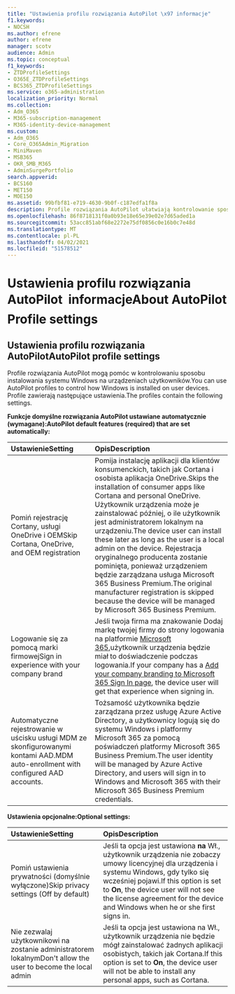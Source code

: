 ```yaml
---
title: "Ustawienia profilu rozwiązania AutoPilot \x97 informacje"
f1.keywords:
- NOCSH
ms.author: efrene
author: efrene
manager: scotv
audience: Admin
ms.topic: conceptual
f1_keywords:
- ZTDProfileSettings
- O365E_ZTDProfileSettings
- BCS365_ZTDProfileSettings
ms.service: o365-administration
localization_priority: Normal
ms.collection:
- Adm_O365
- M365-subscription-management
- M365-identity-device-management
ms.custom:
- Adm_O365
- Core_O365Admin_Migration
- MiniMaven
- MSB365
- OKR_SMB_M365
- AdminSurgePortfolio
search.appverid:
- BCS160
- MET150
- MOE150
ms.assetid: 99bfbf81-e719-4630-9b0f-c187edfa1f8a
description: Profile rozwiązania AutoPilot ułatwiają kontrolowanie sposobu instalowania systemu Windows na urządzeniach użytkowników. Profile zawierają ustawienia domyślne i opcjonalne, takie jak pominięcie instalacji Cortany.
ms.openlocfilehash: 86f8718131f0a0b93e18e65e39e02e7d65aded1a
ms.sourcegitcommit: 53acc851abf68e2272e75df0856c0e16b0c7e48d
ms.translationtype: MT
ms.contentlocale: pl-PL
ms.lasthandoff: 04/02/2021
ms.locfileid: "51578512"
---
```

# <a name="about-autopilot-profile-settings"></a><span data-ttu-id="c3c22-104">Ustawienia profilu rozwiązania AutoPilot  informacje</span><span class="sxs-lookup"><span data-stu-id="c3c22-104">About AutoPilot Profile settings</span></span>

## <a name="autopilot-profile-settings"></a><span data-ttu-id="c3c22-105">Ustawienia profilu rozwiązania AutoPilot</span><span class="sxs-lookup"><span data-stu-id="c3c22-105">AutoPilot profile settings</span></span>

<span data-ttu-id="c3c22-106">Profile rozwiązania AutoPilot mogą pomóc w kontrolowaniu sposobu instalowania systemu Windows na urządzeniach użytkowników.</span><span class="sxs-lookup"><span data-stu-id="c3c22-106">You can use AutoPilot profiles to control how Windows is installed on user devices.</span></span> <span data-ttu-id="c3c22-107">Profile zawierają następujące ustawienia.</span><span class="sxs-lookup"><span data-stu-id="c3c22-107">The profiles contain the following settings.</span></span>
  
 <span data-ttu-id="c3c22-108">**Funkcje domyślne rozwiązania AutoPilot ustawiane automatycznie (wymagane):**</span><span class="sxs-lookup"><span data-stu-id="c3c22-108">**AutoPilot default features (required) that are set automatically:**</span></span>
  
|<span data-ttu-id="c3c22-109">**Ustawienie**</span><span class="sxs-lookup"><span data-stu-id="c3c22-109">**Setting**</span></span>|<span data-ttu-id="c3c22-110">**Opis**</span><span class="sxs-lookup"><span data-stu-id="c3c22-110">**Description**</span></span>|
|:-----|:-----|
|<span data-ttu-id="c3c22-111">Pomiń rejestrację Cortany, usługi OneDrive i OEM</span><span class="sxs-lookup"><span data-stu-id="c3c22-111">Skip Cortana, OneDrive, and OEM registration</span></span>  <br/> |<span data-ttu-id="c3c22-112">Pomija instalację aplikacji dla klientów konsumenckich, takich jak Cortana i osobista aplikacja OneDrive.</span><span class="sxs-lookup"><span data-stu-id="c3c22-112">Skips the installation of consumer apps like Cortana and personal OneDrive.</span></span> <span data-ttu-id="c3c22-113">Użytkownik urządzenia może je zainstalować później, o ile użytkownik jest administratorem lokalnym na urządzeniu.</span><span class="sxs-lookup"><span data-stu-id="c3c22-113">The device user can install these later as long as the user is a local admin on the device.</span></span> <span data-ttu-id="c3c22-114">Rejestracja oryginalnego producenta zostanie pominięta, ponieważ urządzeniem będzie zarządzana usługa Microsoft 365 Business Premium.</span><span class="sxs-lookup"><span data-stu-id="c3c22-114">The original manufacturer registration is skipped because the device will be managed by Microsoft 365 Business Premium.</span></span>  <br/> |
|<span data-ttu-id="c3c22-115">Logowanie się za pomocą marki firmowej</span><span class="sxs-lookup"><span data-stu-id="c3c22-115">Sign in experience with your company brand</span></span>  <br/> |<span data-ttu-id="c3c22-116">Jeśli twoja firma ma znakowanie Dodaj markę twojej firmy do strony logowania na platformie [Microsoft 365,](../admin/setup/customize-sign-in-page.md)użytkownik urządzenia będzie miał to doświadczenie podczas logowania.</span><span class="sxs-lookup"><span data-stu-id="c3c22-116">If your company has a [Add your company branding to Microsoft 365 Sign In page](../admin/setup/customize-sign-in-page.md), the device user will get that experience when signing in.</span></span>  <br/> |
|<span data-ttu-id="c3c22-117">Automatyczne rejestrowanie w uścisku usługi MDM ze skonfigurowanymi kontami AAD.</span><span class="sxs-lookup"><span data-stu-id="c3c22-117">MDM auto-enrollment with configured AAD accounts.</span></span>  <br/> |<span data-ttu-id="c3c22-118">Tożsamość użytkownika będzie zarządzana przez usługę Azure Active Directory, a użytkownicy logują się do systemu Windows i platformy Microsoft 365 za pomocą poświadczeń platformy Microsoft 365 Business Premium.</span><span class="sxs-lookup"><span data-stu-id="c3c22-118">The user identity will be managed by Azure Active Directory, and users will sign in to Windows and Microsoft 365 with their Microsoft 365 Business Premium credentials.</span></span>  <br/> |
   
 <span data-ttu-id="c3c22-119">**Ustawienia opcjonalne:**</span><span class="sxs-lookup"><span data-stu-id="c3c22-119">**Optional settings:**</span></span>
  
|<span data-ttu-id="c3c22-120">**Ustawienie**</span><span class="sxs-lookup"><span data-stu-id="c3c22-120">**Setting**</span></span>|<span data-ttu-id="c3c22-121">**Opis**</span><span class="sxs-lookup"><span data-stu-id="c3c22-121">**Description**</span></span>|
|:-----|:-----|
|<span data-ttu-id="c3c22-122">Pomiń ustawienia prywatności (domyślnie wyłączone)</span><span class="sxs-lookup"><span data-stu-id="c3c22-122">Skip privacy settings (Off by default)</span></span>  <br/> |<span data-ttu-id="c3c22-123">Jeśli ta opcja jest ustawiona **na** Wł., użytkownik urządzenia nie zobaczy umowy licencyjnej dla urządzenia i systemu Windows, gdy tylko się wcześniej pojawi.</span><span class="sxs-lookup"><span data-stu-id="c3c22-123">If this option is set to **On**, the device user will not see the license agreement for the device and Windows when he or she first signs in.</span></span>  <br/> |
|<span data-ttu-id="c3c22-124">Nie zezwalaj użytkownikowi na zostanie administratorem lokalnym</span><span class="sxs-lookup"><span data-stu-id="c3c22-124">Don't allow the user to become the local admin</span></span>  <br/> |<span data-ttu-id="c3c22-125">Jeśli ta opcja jest ustawiona na Wł., użytkownik urządzenia nie będzie mógł zainstalować żadnych aplikacji osobistych, takich jak Cortana.</span><span class="sxs-lookup"><span data-stu-id="c3c22-125">If this option is set to **On**, the device user will not be able to install any personal apps, such as Cortana.</span></span><br/> |
